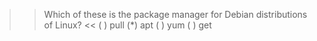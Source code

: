 >> Which of these is the package manager for Debian distributions of Linux? <<
( ) pull
(*) apt
( ) yum
( ) get